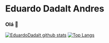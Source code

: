 # Eduardo Dadalt Andres

### Olá 👋

[![EduardoDadalt github stats](https://github-readme-stats.vercel.app/api?username=EduardoDadalt&layout=compact)](https://github.com/anuraghazra/github-readme-stats)
[![Top Langs](https://github-readme-stats.vercel.app/api/top-langs/?username=EduardoDadalt&layout=compact)](https://github.com/anuraghazra/github-readme-stats)

